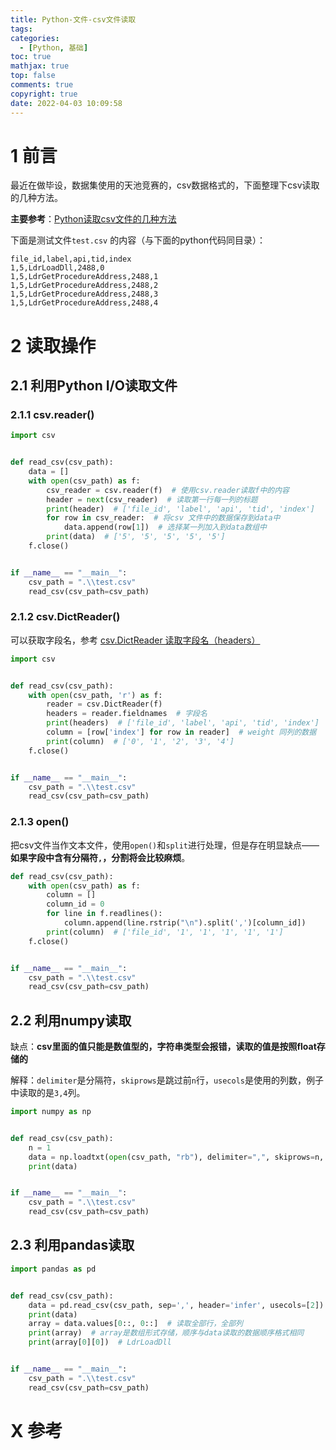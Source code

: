 ```yaml
---
title: Python-文件-csv文件读取
tags:
categories:
  - [Python, 基础]
toc: true
mathjax: true
top: false
comments: true
copyright: true
date: 2022-04-03 10:09:58
---
```


# 1 前言

最近在做毕设，数据集使用的天池竞赛的，csv数据格式的，下面整理下csv读取的几种方法。

**主要参考**：[Python读取csv文件的几种方法](https://blog.csdn.net/domoNaruto/article/details/81193281)

下面是测试文件`test.csv` 的内容（与下面的python代码同目录）：

```csv
file_id,label,api,tid,index
1,5,LdrLoadDll,2488,0
1,5,LdrGetProcedureAddress,2488,1
1,5,LdrGetProcedureAddress,2488,2
1,5,LdrGetProcedureAddress,2488,3
1,5,LdrGetProcedureAddress,2488,4
```

# 2 读取操作

## 2.1 利用Python I/O读取文件

### 2.1.1 csv.reader()

```python
import csv


def read_csv(csv_path):
    data = []
    with open(csv_path) as f:
        csv_reader = csv.reader(f)  # 使用csv.reader读取f中的内容
        header = next(csv_reader)  # 读取第一行每一列的标题
        print(header)  # ['file_id', 'label', 'api', 'tid', 'index']
        for row in csv_reader:  # 将csv 文件中的数据保存到data中
            data.append(row[1])  # 选择某一列加入到data数组中
        print(data)  # ['5', '5', '5', '5', '5']
    f.close()


if __name__ == "__main__":
    csv_path = ".\\test.csv"
    read_csv(csv_path=csv_path)
```

### 2.1.2 csv.DictReader()

可以获取字段名，参考 [csv.DictReader 读取字段名（headers）](https://zhuanlan.zhihu.com/p/405847004)

```python
import csv


def read_csv(csv_path):
    with open(csv_path, 'r') as f:
        reader = csv.DictReader(f)
        headers = reader.fieldnames  # 字段名
        print(headers)  # ['file_id', 'label', 'api', 'tid', 'index']
        column = [row['index'] for row in reader]  # weight 同列的数据
        print(column)  # ['0', '1', '2', '3', '4']
    f.close()


if __name__ == "__main__":
    csv_path = ".\\test.csv"
    read_csv(csv_path=csv_path)
```

### 2.1.3 open()

把csv文件当作文本文件，使用`open()`和`split`进行处理，但是存在明显缺点——**如果字段中含有分隔符`,`，分割将会比较麻烦**。

```python
def read_csv(csv_path):
    with open(csv_path) as f:
        column = []
        column_id = 0
        for line in f.readlines():
            column.append(line.rstrip("\n").split(',')[column_id])
        print(column)  # ['file_id', '1', '1', '1', '1', '1']
    f.close()


if __name__ == "__main__":
    csv_path = ".\\test.csv"
    read_csv(csv_path=csv_path)
```

## 2.2 利用numpy读取

缺点：**csv里面的值只能是数值型的，字符串类型会报错，读取的值是按照float存储的**

解释：`delimiter`是分隔符，`skiprows`是跳过前`n`行，`usecols`是使用的列数，例子中读取的是`3,4`列。

```python
import numpy as np


def read_csv(csv_path):
    n = 1
    data = np.loadtxt(open(csv_path, "rb"), delimiter=",", skiprows=n, usecols=[2, 3])
    print(data)


if __name__ == "__main__":
    csv_path = ".\\test.csv"
    read_csv(csv_path=csv_path)
```

## 2.3 利用pandas读取

```python
import pandas as pd


def read_csv(csv_path):
    data = pd.read_csv(csv_path, sep=',', header='infer', usecols=[2])
    print(data)
    array = data.values[0::, 0::]  # 读取全部行，全部列
    print(array)  # array是数组形式存储，顺序与data读取的数据顺序格式相同
    print(array[0][0])  # LdrLoadDll


if __name__ == "__main__":
    csv_path = ".\\test.csv"
    read_csv(csv_path=csv_path)
```

# X 参考

